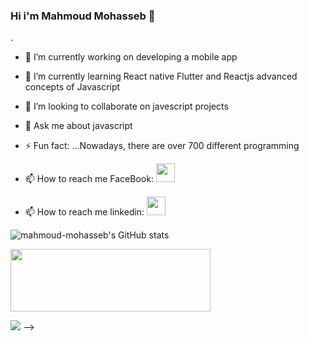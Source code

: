 ### Hi i'm Mahmoud Mohasseb 👋
.
- 🔭 I’m currently working on developing a mobile app
- 🌱 I’m currently learning React native Flutter and Reactjs advanced concepts of Javascript
- 👯 I’m looking to collaborate on javescript projects 
- 💬 Ask me about javascript
- ⚡ Fun fact: ...Nowadays, there are over 700 different programming
 

- 📫 How to reach me FaceBook: <a href="https://www.facebook.com/profile.php?id=100028325798571"><img src="https://image.flaticon.com/icons/png/512/2274/2274421.png" width="30px" height="30px"/></a>
- 📫 How to reach me linkedin: <a href="https://www.linkedin.com/in/mahmoud-ahmed-5b6824b6"><img src="https://image.flaticon.com/icons/png/512/725/725397.png" width="30px" height="30px"/></a>

![mahmoud-mohasseb's GitHub stats](https://github-readme-stats.vercel.app/api?username=mahmoud-mohasseb&show_icons=true&theme=dark&hide=contribs,prs)




 <a href="https://www.patreon.com/join/MahmoudMohasseb?"><img src="https://img.itch.zone/aW1nLzExNTU5MzAucG5n/original/0EkgqK.png" width="320px" height="100px"/></a> 

![](https://cdn.dribbble.com/users/1059583/screenshots/4171367/coding-freak.gif)
-->






